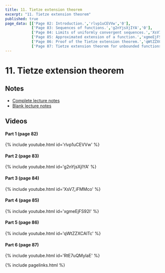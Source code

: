 ```yaml
---
title: 11. Tietze extension theorem
excerpt: "11. Tietze extension theorem"
published: true
page_data: [['Page 82: Introduction.','rlvp1uCEVVw','0'],
            ['Page 83: Sequences of functions.','g2nYjsXjIYA','0'],
            ['Page 84: Limits of uniformly convergent sequences.','XsV7_iFMMco','0'],
            ['Page 85: Approximated extension of a function.','xgmeEjFS92I','0'],
            ['Page 86: Proof of the Tietze extension theorem.','qWtZZXCAlTc','0'],
            ['Page 87: Tietze extension theorem for unbounded functions.','RtE7uQMylaE','0']]
---
```




# 11. Tietze extension theorem

## Notes

* [Complete lecture notes]({{site.baseurl}}/assets/notes/mth427_notes_11.pdf)
* [Blank lecture notes]({{site.baseurl}}/assets/blank_notes/mth427_blanks_11.pdf)

## Videos

#### Part 1 (page 82)

{% include youtube.html id='rlvp1uCEVVw' %}

#### Part 2 (page 83)

{% include youtube.html id='g2nYjsXjIYA' %}

#### Part 3 (page 84)

{% include youtube.html id='XsV7_iFMMco' %}

#### Part 4 (page 85)

{% include youtube.html id='xgmeEjFS92I' %}

#### Part 5 (page 86)

{% include youtube.html id='qWtZZXCAlTc' %}

#### Part 6 (page 87)

{% include youtube.html id='RtE7uQMylaE' %}



{% include pagelinks.html %}
